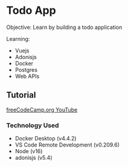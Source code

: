 # Todo App
Objective: Learn by building a todo application

Learning:
 - Vuejs
 - Adonisjs
 - Docker
 - Postgres
 - Web APIs

## Tutorial
[freeCodeCamp.org YouTube](https://youtu.be/dfEZlcPvez8)

### Technology Used
 - Docker Desktop (v4.4.2)
 - VS Code Remote Development (v0.209.6)
 - Node (v16)
 - adonisjs (v5.4)